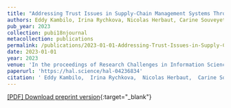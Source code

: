 ```yaml
---
title: "Addressing Trust Issues in Supply-Chain Management Systems Through Blockchain Software Patterns"
authors: Eddy Kambilo, Irina Rychkova, Nicolas Herbaut, Carine Souveyet
pub_year: 2023
collection: pubi18njournal
metacollection: publications
permalink: /publications/2023-01-01-Addressing-Trust-Issues-in-Supply-Chain-Management-Systems-Through-Blockchain-Software-Patterns
date: 2023-01-01
year: 2023
venue: 'In the proceedings of Research Challenges in Information Science: Information Science and the Connected World - 17th International Conference, RCIS 2023, Corfu, Greece, May 23-26, 2023, Proceedings'
paperurl: 'https://hal.science/hal-04236834'
citation: ' Eddy Kambilo,  Irina Rychkova,  Nicolas Herbaut,  Carine Souveyet, &quot;Addressing Trust Issues in Supply-Chain Management Systems Through Blockchain Software Patterns.&quot; In the proceedings of Research Challenges in Information Science: Information Science and the Connected World - 17th International Conference, RCIS 2023, Corfu, Greece, May 23-26, 2023, Proceedings, 2023.'
---
```

[\[PDF\] Download preprint version](https://hal.science/hal-04236834){:target="_blank"}
